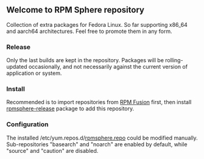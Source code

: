 ## Welcome to RPM Sphere repository

Collection of extra packages for Fedora Linux.
So far supporting x86_64 and aarch64 architectures.
Feel free to promote them in any form.

### Release

Only the last builds are kept in the repository. Packages will be
rolling-updated occasionally, and not necessarily against the current version
of application or system.

### Install

Recommended is to import repositories from [RPM Fusion](https://rpmfusion.org/Configuration) first, then install
[rpmsphere-release](https://github.com/rpmsphere/noarch/raw/master/r/rpmsphere-release-34-1.noarch.rpm)
package to add this repository.

### Configuration

The installed /etc/yum.repos.d/[rpmsphere.repo](rpmsphere.repo) could be modified manually.
Sub-repositories "basearch" and "noarch" are enabled by default, while "source" and "caution" are disabled.
